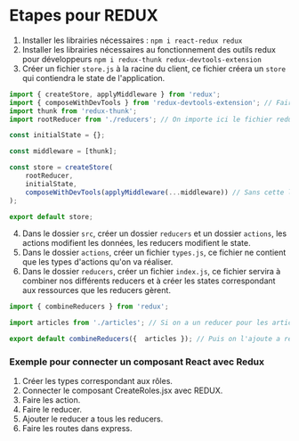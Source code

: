 # Etapes pour REDUX

1. Installer les librairies nécessaires : `npm i react-redux redux`
2. Installer les librairies nécessaires au fonctionnement des outils redux pour développeurs `npm i redux-thunk redux-devtools-extension`
3. Créer un fichier `store.js` à la racine du client, ce fichier créera un `store` qui contiendra le state de l'application.
```javascript
import { createStore, applyMiddleware } from 'redux';
import { composeWithDevTools } from 'redux-devtools-extension'; // Faire fonctionner leqs outils pour développeurs
import thunk from 'redux-thunk';
import rootReducer from './reducers'; // On importe ici le fichier reducers/index.js

const initialState = {};

const middleware = [thunk];

const store = createStore(
    rootReducer,
    initialState,
    composeWithDevTools(applyMiddleware(...middleware)) // Sans cette ligne, les outils redux pour développeurs ne fonctionnent pas.
);

export default store;
```
4. Dans le dossier `src`, créer un dossier `reducers` et un dossier `actions`, les actions modifient les données, les reducers modifient le state.
5. Dans le dossier `actions`, créer un fichier `types.js`, ce fichier ne contient que les types d'actions qu'on va réaliser.
6. Dans le dossier `reducers`, créer un fichier `index.js`, ce fichier servira à combiner nos différents reducers et à créer les states correspondant aux ressources que les reducers gèrent.
```javascript
import { combineReducers } from 'redux';

import articles from './articles'; // Si on a un reducer pour les articles on l'importe

export default combineReducers({  articles }); // Puis on l'ajoute a redux

```


### Exemple pour connecter un composant React avec Redux
1. Créer les types correspondant aux rôles.
2. Connecter le composant CreateRoles.jsx avec REDUX.
3. Faire les action.
4. Faire le reducer.
5. Ajouter le reducer a tous les reducers.
6. Faire les routes dans express.
